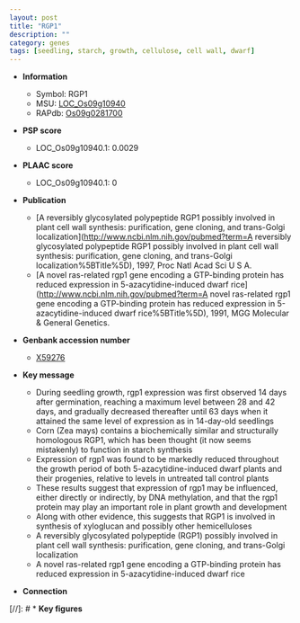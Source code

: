 ```yaml
---
layout: post
title: "RGP1"
description: ""
category: genes
tags: [seedling, starch, growth, cellulose, cell wall, dwarf]
---
```


* **Information**  
    + Symbol: RGP1  
    + MSU: [LOC_Os09g10940](http://rice.plantbiology.msu.edu/cgi-bin/ORF_infopage.cgi?orf=LOC_Os09g10940)  
    + RAPdb: [Os09g0281700](http://rapdb.dna.affrc.go.jp/viewer/gbrowse_details/irgsp1?name=Os09g0281700)  

* **PSP score**  
    + LOC_Os09g10940.1: 0.0029 

* **PLAAC score**  
    + LOC_Os09g10940.1: 0 

* **Publication**  
    + [A reversibly glycosylated polypeptide RGP1 possibly involved in plant cell wall synthesis: purification, gene cloning, and trans-Golgi localization](http://www.ncbi.nlm.nih.gov/pubmed?term=A reversibly glycosylated polypeptide RGP1 possibly involved in plant cell wall synthesis: purification, gene cloning, and trans-Golgi localization%5BTitle%5D), 1997, Proc Natl Acad Sci U S A.
    + [A novel ras-related rgp1 gene encoding a GTP-binding protein has reduced expression in 5-azacytidine-induced dwarf rice](http://www.ncbi.nlm.nih.gov/pubmed?term=A novel ras-related rgp1 gene encoding a GTP-binding protein has reduced expression in 5-azacytidine-induced dwarf rice%5BTitle%5D), 1991, MGG Molecular & General Genetics.

* **Genbank accession number**  
    + [X59276](http://www.ncbi.nlm.nih.gov/nuccore/X59276)

* **Key message**  
    + During seedling growth, rgp1 expression was first observed 14 days after germination, reaching a maximum level between 28 and 42 days, and gradually decreased thereafter until 63 days when it attained the same level of expression as in 14-day-old seedlings
    + Corn (Zea mays) contains a biochemically similar and structurally homologous RGP1, which has been thought (it now seems mistakenly) to function in starch synthesis
    + Expression of rgp1 was found to be markedly reduced throughout the growth period of both 5-azacytidine-induced dwarf plants and their progenies, relative to levels in untreated tall control plants
    + These results suggest that expression of rgp1 may be influenced, either directly or indirectly, by DNA methylation, and that the rgp1 protein may play an important role in plant growth and development
    + Along with other evidence, this suggests that RGP1 is involved in synthesis of xyloglucan and possibly other hemicelluloses
    + A reversibly glycosylated polypeptide (RGP1) possibly involved in plant cell wall synthesis: purification, gene cloning, and trans-Golgi localization
    + A novel ras-related rgp1 gene encoding a GTP-binding protein has reduced expression in 5-azacytidine-induced dwarf rice

* **Connection**  

[//]: # * **Key figures**  


